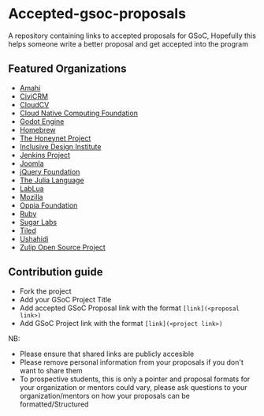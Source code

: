 # Accepted-gsoc-proposals
A repository containing links to accepted proposals for GSoC, Hopefully this helps someone write a better proposal and get accepted into the program

## Featured Organizations
* [Amahi](Amahi)
* [CiviCRM](CiviCRM)
* [CloudCV](CloudCV)
* [Cloud Native Computing Foundation](CNCF)
* [Godot Engine](Godot)
* [Homebrew](Homebrew)
* [The Honeynet Project](HoneynetProject)
* [Inclusive Design Institute](InclusiveDesign)
* [Jenkins Project](Jenkins)
* [Joomla](Joomla)
* [jQuery Foundation](Jquery)
* [The Julia Language](Julia)
* [LabLua](LabLua)
* [Mozilla](Mozilla)
* [Oppia Foundation](Oppia)
* [Ruby](Ruby)
* [Sugar Labs](SugarLabs)
* [Tiled](Tiled)
* [Ushahidi](Ushahidi)
* [Zulip Open Source Project](Zulip)


## Contribution guide
* Fork the project
* Add your  GSoC Project Title
* Add accepted GSoC Proposal link with the format `[link](<proposal link>)`
* Add GSoC Project link with the format `[link](<project link>)`

NB: 
* Please ensure that shared links are publicly accesible
* Please remove personal information from your proposals if you don't want to share them
* To prospective students, this is only a pointer and proposal formats for your organization or mentors could vary, please ask questions to your organization/mentors on how your proposals can be formatted/Structured



